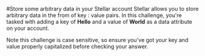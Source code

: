 #Store some arbitrary data in your Stellar account
Stellar allows you to store arbitrary data in the from of key : value pairs. In this challenge, you're tasked with adding a key of **Hello** and a value of **World** as a data attribute on your account.

Note this challenge is case sensitive, so ensure you've got your key and value properly capitalized before checking your answer.
